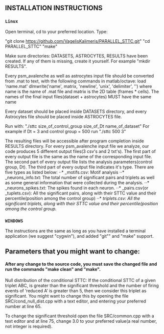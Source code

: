 ## **INSTALLATION INSTRUCTIONS**

### `Linux`

Open terminal, cd to your preferred location. 
Type:

"git clone https://github.com/VagelisKalimeris/PARALLEL_STTC.git"
"cd PARALLEL_STTC"
"make"

Make sure directories: DATASETS, ASTROCYTES, RESULTS have been created. If any of them is missing, create it yourself. For example "mkdir RESULTS".

Every psm_avalenche as well as astrocytes input file should be converted from .mat to text, with the following commands in matlab/octave:
	load 'name.mat'
	dlmwrite('name', matrix, 'newline', 'unix', 'delimiter', '')
where name is the name of .mat file and matrix is the 2D table (frames * cells).
The names of the final input files(dataset + astrocytes) MUST have the same name

Every dataset should be placed inside DATASETS directory, and every Astrocytes file should be placed inside ASTROCYTES file.

Run with: "./sttc size_of_control_group size_of_Dt name_of_dataset"
For example if Dt = 3 and control group = 500 run "./sttc 500 3"

The resulting files will be accessible after program completion inside RESULTS directory. 
For every psm_avalenche input file we analyze, our code produces 5 different output files(3 csv's and 2 txt's).
The first part of every output file is the same as the name of the corresponding input file.
The second part of every output file lists the analysis parameters(control group, Dt).
The third part of every output file indicates it's type.
There are five types as listed below:
	⋅⋅* _motifs.csv: Motif analysis
	⋅⋅* _neurons_info.txt: The total number of significant pairs and triplets as well as some general information that were collected during the analysis.
	⋅⋅* _neurons_spikes.txt: The spikes found in each neuron.
	⋅⋅* _pairs.csv(or _tuplets.csv): All the significant pairs, along with their STTC value and their percentile(position among the control group)
	⋅⋅* _triplets.csv: All the significant triplets, along with their STTC value and their percentile(position among the control group._

### `WINDOWS`

The instructions are the same as long as you have installed a terminal application (we suggest "cygwin"), and added "git"" and "make" support.



## **Parameters that you might want to change:**

#### After any change to the source code, you must save the changed file and run the commands "make clean" and "make".

Null distribution of the conditional STTC: If the conditional STTC of a given triplet ABC, is greater than the significant threshold and the number of firing events of ‘reduced A’ is greater than 5, then we consider this triplet as significant.
You might want to change this by opening the file SRC/cond_null_dist.cpp with a text editor, and entering your preferred number at line 65.

To change the significant threshold open the file SRC/common.cpp with a text editor and at line 75, change 3.0 to your preferred value(a real number, not integer is required).
